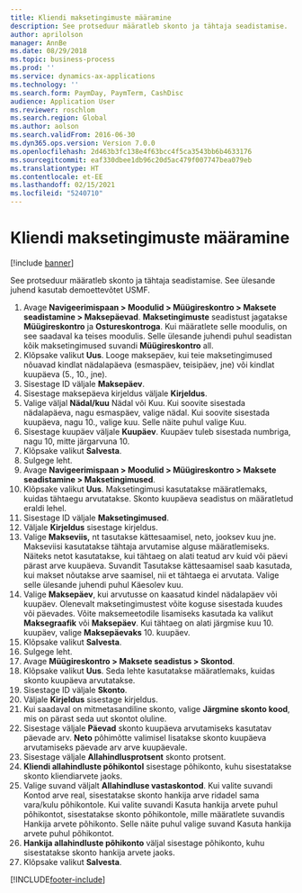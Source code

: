 ```yaml
---
title: Kliendi maksetingimuste määramine
description: See protseduur määratleb skonto ja tähtaja seadistamise.
author: aprilolson
manager: AnnBe
ms.date: 08/29/2018
ms.topic: business-process
ms.prod: ''
ms.service: dynamics-ax-applications
ms.technology: ''
ms.search.form: PaymDay, PaymTerm, CashDisc
audience: Application User
ms.reviewer: roschlom
ms.search.region: Global
ms.author: aolson
ms.search.validFrom: 2016-06-30
ms.dyn365.ops.version: Version 7.0.0
ms.openlocfilehash: 2d463b3fc138e4f63bcc4f5ca3543bb6b4633176
ms.sourcegitcommit: eaf330dbee1db96c20d5ac479f007747bea079eb
ms.translationtype: HT
ms.contentlocale: et-EE
ms.lasthandoff: 02/15/2021
ms.locfileid: "5240710"
---
```

# <a name="establish-customer-payment-terms"></a>Kliendi maksetingimuste määramine

[!include [banner](../../includes/banner.md)]

See protseduur määratleb skonto ja tähtaja seadistamise. See ülesande juhend kasutab demoettevõtet USMF.

1. Avage **Navigeerimispaan > Moodulid > Müügireskontro > Maksete seadistamine > Maksepäevad**. **Maksetingimuste** seadistust jagatakse **Müügireskontro** ja **Ostureskontroga**. Kui määratlete selle moodulis, on see saadaval ka teises moodulis. Selle ülesande juhendi puhul seadistan kõik maksetingimused suvandi **Müügireskontro** all.
2. Klõpsake valikut **Uus**. Looge maksepäev, kui teie maksetingimused nõuavad kindlat nädalapäeva (esmaspäev, teisipäev, jne) või kindlat kuupäeva (5., 10., jne). 
3. Sisestage ID väljale **Maksepäev**.
4. Sisestage maksepäeva kirjeldus väljale **Kirjeldus**.
5. Valige väljal **Nädal/kuu** Nädal või Kuu. Kui soovite sisestada nädalapäeva, nagu esmaspäev, valige nädal. Kui soovite sisestada kuupäeva, nagu 10., valige kuu. Selle näite puhul valige Kuu. 
6. Sisestage kuupäev väljale **Kuupäev**. Kuupäev tuleb sisestada numbriga, nagu 10, mitte järgarvuna 10. 
7. Klõpsake valikut **Salvesta**.
8. Sulgege leht.
9. Avage **Navigeerimispaan > Moodulid > Müügireskontro > Maksete seadistamine > Maksetingimused**.
10. Klõpsake valikut **Uus**. Maksetingimusi kasutatakse määratlemaks, kuidas tähtaegu arvutatakse. Skonto kuupäeva seadistus on määratletud eraldi lehel. 
11. Sisestage ID väljale **Maksetingimused**.
12. Väljale **Kirjeldus** sisestage kirjeldus.
13. Valige **Makseviis,** nt tasutakse kättesaamisel, neto, jooksev kuu jne. Makseviisi kasutatakse tähtaja arvutamise alguse määratlemiseks. Näiteks netot kasutatakse, kui tähtaeg on alati teatud arv kuid või päevi pärast arve kuupäeva. Suvandit Tasutakse kättesaamisel saab kasutada, kui makset nõutakse arve saamisel, nii et tähtaega ei arvutata. Valige selle ülesande juhendi puhul Käesolev kuu.  
14. Valige **Maksepäev**, kui arvutusse on kaasatud kindel nädalapäev või kuupäev. Olenevalt maksetingimustest võite koguse sisestada kuudes või päevades. Võite maksemeetodile lisamiseks kasutada ka valikut **Maksegraafik** või **Maksepäev**. Kui tähtaeg on alati järgmise kuu 10. kuupäev, valige **Maksepäevaks** 10. kuupäev. 
15. Klõpsake valikut **Salvesta**.
16. Sulgege leht.
17. Avage **Müügireskontro > Maksete seadistus > Skontod**.
18. Klõpsake valikut **Uus**. Seda lehte kasutatakse määratlemaks, kuidas skonto kuupäeva arvutatakse. 
19. Sisestage ID väljale **Skonto**.
20. Väljale **Kirjeldus** sisestage kirjeldus.
21. Kui saadaval on mitmetasandiline skonto, valige **Järgmine skonto kood**, mis on pärast seda uut skontot oluline.
22. Sisestage väljale **Päevad** skonto kuupäeva arvutamiseks kasutatav päevade arv. **Neto** põhimõtte valimisel lisatakse skonto kuupäeva arvutamiseks päevade arv arve kuupäevale.  
23. Sisestage väljale **Allahindlusprotsent** skonto protsent.
24. **Kliendi allahindluste põhikontol** sisestage põhikonto, kuhu sisestatakse skonto kliendiarvete jaoks.
25. Valige suvand väljalt **Allahindluse vastaskontod**. Kui valite suvandi Kontod arve real, sisestatakse skonto hankija arve ridadel sama vara/kulu põhikontole. Kui valite suvandi Kasuta hankija arvete puhul põhikontot, sisestatakse skonto põhikontole, mille määratlete suvandis Hankija arvete põhikonto. Selle näite puhul valige suvand Kasuta hankija arvete puhul põhikontot. 
26. **Hankija allahindluste põhikonto** väljal sisestage põhikonto, kuhu sisestatakse skonto hankija arvete jaoks.
27. Klõpsake valikut **Salvesta**.



[!INCLUDE[footer-include](../../../includes/footer-banner.md)]